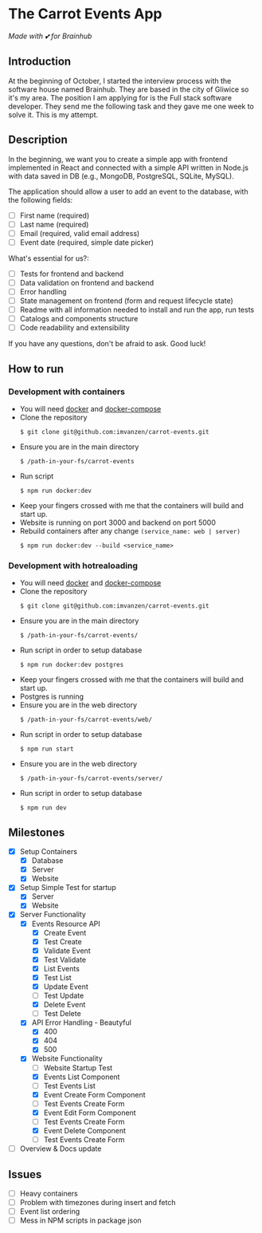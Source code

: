 # The Carrot Events App
_Made with 💕 for Brainhub_

## Introduction
At the beginning of October, I started the interview process with the software house named Brainhub. They are based in the city of Gliwice so it's my area. The position I am applying for is the Full stack software developer. They send me the following task and they gave me one week to solve it. This is my attempt.

## Description
In the beginning, we want you to create a simple app with frontend implemented in React and connected with a simple API written in Node.js with data saved in DB (e.g., MongoDB, PostgreSQL, SQLite, MySQL).

The application should allow a user to add an event to the database, with the
following fields:
 - [ ] First name (required)
 - [ ] Last name (required)
 - [ ] Email (required, valid email address)
 - [ ] Event date (required, simple date picker)

What's essential for us?:
 - [ ] Tests for frontend and backend
 - [ ] Data validation on frontend and backend
 - [ ] Error handling
 - [ ] State management on frontend (form and request lifecycle state)
 - [ ] Readme with all information needed to install and run the app, run tests
 - [ ] Catalogs and components structure
 - [ ] Code readability and extensibility

If you have any questions, don't be afraid to ask. Good luck!

## How to run
### Development with containers
 - You will need [docker](https://docs.docker.com/engine/install/) and [docker-compose](https://docs.docker.com/compose/install/)
 - Clone the repository
   ```
   $ git clone git@github.com:imvanzen/carrot-events.git 
   ```
 - Ensure you are in the main directory 
   ```
   $ /path-in-your-fs/carrot-events
   ```
 - Run script
   ```
   $ npm run docker:dev
   ```
 - Keep your fingers crossed with me that the containers will build and start up.
 - Website is running on port 3000 and backend on port 5000
 - Rebuild containers after any change `(service_name: web | server)`
   ```
   $ npm run docker:dev --build <service_name>
   ```

### Development with hotrealoading
- You will need [docker](https://docs.docker.com/engine/install/) and [docker-compose](https://docs.docker.com/compose/install/)
 - Clone the repository
   ```
   $ git clone git@github.com:imvanzen/carrot-events.git 
   ```
 - Ensure you are in the main directory
   ```
   $ /path-in-your-fs/carrot-events/
   ```
 - Run script in order to setup database
   ```
   $ npm run docker:dev postgres
   ```
 - Keep your fingers crossed with me that the containers will build and start up.
 - Postgres is running
 - Ensure you are in the web directory
   ```
   $ /path-in-your-fs/carrot-events/web/
   ```
 - Run script in order to setup database
   ```
   $ npm run start
   ```
 - Ensure you are in the web directory
   ```
   $ /path-in-your-fs/carrot-events/server/
   ```
 - Run script in order to setup database
   ```
   $ npm run dev
   ```
   

## Milestones
 - [x] Setup Containers
   - [x] Database 
   - [x] Server
   - [x] Website
 - [x] Setup Simple Test for startup
   - [x] Server
   - [x] Website
 - [x] Server Functionality
   - [x] Events Resource API
     - [x] Create Event
     - [x] Test Create
     - [x] Validate Event
     - [x] Test Validate
     - [x] List Events
     - [x] Test List
     - [x] Update Event
     - [ ] Test Update
     - [x] Delete Event
     - [ ] Test Delete
   - [X] API Error Handling - Beautyful
     - [X] 400
     - [x] 404
     - [x] 500
   - [x] Website Functionality
     - [ ] Website Startup Test
     - [x] Events List Component
     - [ ] Test Events List
     - [x] Event Create Form Component
     - [ ] Test Events Create Form
     - [x] Event Edit Form Component
     - [ ] Test Events Create Form
     - [x] Event Delete Component
     - [ ] Test Events Create Form
 - [ ] Overview & Docs update

## Issues
 - [ ] Heavy containers
 - [ ] Problem with timezones during insert and fetch 
 - [ ] Event list ordering
 - [ ] Mess in NPM scripts in package json